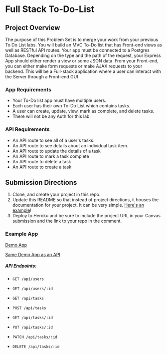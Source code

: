 # Full Stack To-Do-List

## Project Overview
The purpose of this Problem Set is to merge your work from your previous To Do List labs. You will build an MVC To-Do list that has Front-end views as well as RESTful API routes. Your app must be connected to a Postgres Database. Depending on the type and the path of the request, your Express App should either render a view or some JSON data. From your Front-end, you can either make form requests or make AJAX requests to your backend. This will be a Full-stack application where a user can interact with the Server through a Front-end GUI

### App Requirements
* Your To-Do list app must have multiple users.
* Each user has their own To-Do List which contains tasks. 
* A user can create, update, view, mark as complete, and delete tasks.
* There will not be any Auth for this lab.

### API Requirements
* An API route to see all of a user's tasks.
* An API route to see details about an individual task item.
* An API route to update the details of a task
* An API route to mark a task complete
* An API route to delete a task
* An API route to create a task
  
## Submission Directions
1. Clone, and create your project in this repo.
2. Update this README so that instead of project directions, it houses the documentation for your project. It can be very simple. [Here's an example](https://gist.github.com/thuyanduong/c2dc4d16aefed27938c12ed360cec06a)!
3. Deploy to Heroku and be sure to include the project URL in your Canvas submission and the link to your repo in the comment.

### Example App
[Demo App](https://anns-to-do-app.herokuapp.com/users)

[Same Demo App as an API](https://anns-to-do-app.herokuapp.com/api/users)

##### API Endpoints:

* `GET /api/users`
* `GET /api/users/:id`

* `GET /api/tasks`
* `POST /api/tasks`
* `GET /api/tasks/:id`
* `PUT /api/tasks/:id`
* `PATCH /api/tasks/:id`
* `DELETE /api/tasks/:id`

